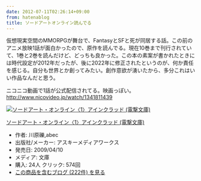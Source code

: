 ```yaml
---
date: 2012-07-11T02:26:14+09:00
from: hatenablog
title: ソードアートオンライン読んでる
---
```


<p>仮想現実空間のMMORPGが舞台で、FantasyとSFと死が同居する話。この前のアニメ放映1話が面白かったので、原作を読んでる。現在10巻まで刊行されていて、1巻と2巻を読んだけど、どっちも良かった。この本の素案が書かれたときには時代設定が2012年だったが、後に2022年に修正されたというのが、何か責任を感じる。自分も世界とか創ってみたい。創作意欲が湧いたから、多分これはいい作品なんだと思う。</p><p>ニコニコ動画で1話が公式配信されてる。映画っぽい。<br>
<a href="http://www.nicovideo.jp/watch/1341811439">http://www.nicovideo.jp/watch/1341811439</a></p><p></p><div class="hatena-asin-detail">
<a href="http://www.amazon.co.jp/exec/obidos/ASIN/4048677608/r7kamura-22/"><img src="http://ecx.images-amazon.com/images/I/51kBtYLQUKL._SL160_.jpg" class="hatena-asin-detail-image" alt="ソードアート・オンライン〈1〉アインクラッド (電撃文庫)" title="ソードアート・オンライン〈1〉アインクラッド (電撃文庫)"></a><div class="hatena-asin-detail-info">
<p class="hatena-asin-detail-title"><a href="http://www.amazon.co.jp/exec/obidos/ASIN/4048677608/r7kamura-22/">ソードアート・オンライン〈1〉アインクラッド (電撃文庫)</a></p>
<ul>
<li>
<span class="hatena-asin-detail-label">作者:</span> 川原礫,abec</li>
<li>
<span class="hatena-asin-detail-label">出版社/メーカー:</span> アスキーメディアワークス</li>
<li>
<span class="hatena-asin-detail-label">発売日:</span> 2009/04/10</li>
<li>
<span class="hatena-asin-detail-label">メディア:</span> 文庫</li>
<li>
<span class="hatena-asin-detail-label">購入</span>: 24人 <span class="hatena-asin-detail-label">クリック</span>: 574回</li>
<li><a href="http://d.hatena.ne.jp/asin/4048677608/r7kamura-22" target="_blank">この商品を含むブログ (222件) を見る</a></li>
</ul>
</div>
<div class="hatena-asin-detail-foot"></div>
</div>


